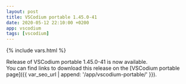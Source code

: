 ```yaml
---
layout: post
title: VSCodium portable 1.45.0-41
date: 2020-05-12 22:10:00 +0200
app: vscodium
tags: [vscodium]
---
```

{% include vars.html %}

Release of VSCodium portable 1.45.0-41 is now available.<br />
You can find links to download this release on the [VSCodium portable page]({{ var_seo_url | append: '/app/vscodium-portable/' }}).